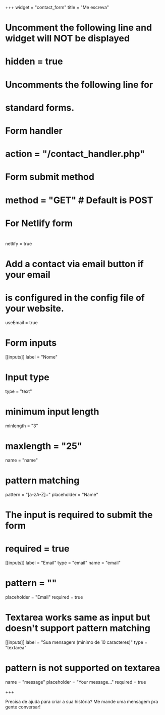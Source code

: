 +++
widget = "contact_form"
title = "Me escreva" 

# Uncomment the following line and widget will NOT be displayed
# hidden = true

# Uncomments the following line for
# standard forms.
#
# Form handler
# action = "/contact_handler.php"
# Form submit method
# method = "GET" # Default is POST

# For Netlify form
#
netlify = true

# Add a contact via email button if your email
# is configured in the config file of your website.
useEmail = true

# Form inputs
[[inputs]]
label = "Nome"
# Input type
type = "text"
# minimum input length
minlength = "3"
# maxlength = "25"
name = "name"
# pattern matching
pattern = "[a-zA-Z]+"
placeholder = "Name"
# The input is required to submit the form
# required = true

[[inputs]]
label = "Email"
type = "email"
name = "email"
# pattern = ""
placeholder = "Email"
required = true

# Textarea works same as input but doesn't support pattern matching
[[inputs]]
label = "Sua mensagem (mínimo de 10 caracteres)"
type = "textarea"
# pattern is not supported on textarea
name = "message"
placeholder = "Your message..."
required = true

+++

Precisa de ajuda para criar a sua história?
Me mande uma mensagem pra gente conversar!
